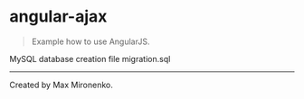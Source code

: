 # angular-ajax
>Example how to use AngularJS.

MySQL database creation file migration.sql

---

Created by Max Mironenko.
